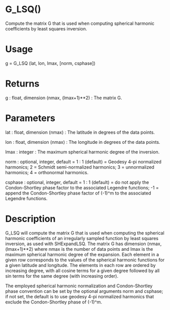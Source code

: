 # G_LSQ()

Compute the matrix G that is used when computing spherical harmonic coefficients by least squares inversion.

# Usage

g = G_LSQ (lat, lon, lmax, [norm,  csphase])

# Returns

g : float, dimension (nmax, (lmax+1)**2)
:   The matrix G.

# Parameters

lat : float, dimension (nmax)
:   The latitude in degrees of the data points.

lon : float, dimension (nmax)
:   The longitude in degrees of the data points.

lmax : integer
:   The maximum spherical harmonic degree of the inversion.

norm : optional, integer, default = 1
:   1 (default) = Geodesy 4-pi normalized harmonics; 2 = Schmidt semi-normalized harmonics; 3 = unnormalized harmonics; 4 = orthonormal harmonics.

csphase : optional, integer, default = 1
:   1 (default) = do not apply the Condon-Shortley phase factor to the associated Legendre functions; -1 = append the Condon-Shortley phase factor of (-1)^m to the associated Legendre functions.

# Description

G_LSQ will compute the matrix G that is used when computing the spherical harmonic coefficients of an irregularly sampled function by least squares inversion, as used with SHExpandLSQ. The matrix G has dimension (nmax, (lmax+1)**2) where nmax is the number of data points and lmax is the maximum spherical harmonic degree of the expansion. Each element in a given row corresponds to the values of the spherical harmonic functions for a given latitude and longitude. The elements in each row are ordered by increasing degree, with all cosine terms for a given degree followed by all sin terms for the same degree (with increasing order).

The employed spherical harmonic normalization and Condon-Shortley phase convention can be set by the optional arguments norm and csphase; if not set, the default is to use geodesy 4-pi normalized harmonics that exclude the Condon-Shortley phase of (-1)^m.

